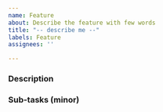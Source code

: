 ```yaml
---
name: Feature
about: Describe the feature with few words
title: "-- describe me --"
labels: Feature
assignees: ''

---
```


### Description

### Sub-tasks (minor)
